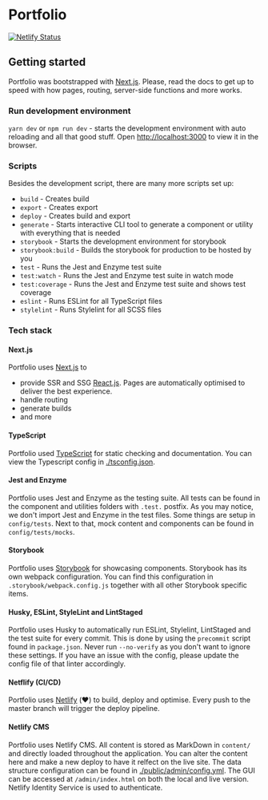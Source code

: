 # Portfolio
[![Netlify Status](https://api.netlify.com/api/v1/badges/9456591a-b20f-4375-a2dd-7590e95f6154/deploy-status)](https://app.netlify.com/sites/davebitter/deploys)

## Getting started
Portfolio was bootstrapped with [Next.js](https://nextjs.org/docs/getting-started). Please, read the docs to get up to speed with how pages, routing, server-side functions and more works.

### Run development environment
`yarn dev` or `npm run dev` - starts the development environment with auto reloading and all that good stuff.
Open [http://localhost:3000](http://localhost:3000) to view it in the browser.

### Scripts
Besides the development script, there are many more scripts set up:

* `build` - Creates build
* `export` - Creates export
* `deploy` - Creates build and export
* `generate` - Starts interactive CLI tool to generate a component or utility with everything that is needed
* `storybook` - Starts the development environment for storybook
* `storybook:build` - Builds the storybook for production to be hosted by you
* `test` - Runs the Jest and Enzyme test suite
* `test:watch` - Runs the Jest and Enzyme test suite in watch mode
* `test:coverage` - Runs the Jest and Enzyme test suite and shows test coverage
* `eslint` - Runs ESLint for all TypeScript files
* `stylelint` - Runs Stylelint for all SCSS files

### Tech stack
#### Next.js
Portfolio uses [Next.js](https://nextjs.org/)  to
* provide SSR and SSG [React.js](https://reactjs.org/). Pages are automatically optimised to deliver the best experience.
* handle routing
* generate builds
* and more

#### TypeScript
Portfolio used [TypeScript](https://www.typescriptlang.org/) for static checking and documentation. You can view the Typescript config in [./tsconfig.json](./tsconfig.json).

#### Jest and Enzyme
Portfolio uses Jest and Enzyme as the testing suite. All tests can be found in the component and utilities folders with `.test.` postfix. As you may notice, we don't import Jest and Enzyme in the test files. Some things are setup in `config/tests`. Next to that, mock content and components can be found in `config/tests/mocks`.

#### Storybook
Portfolio uses [Storybook](https://storybook.js.org/) for showcasing components. Storybook has its own webpack configuration. You can find this configuration in `.storybook/webpack.config.js` together with all other Storybook specific items.

#### Husky, ESLint, StyleLint and LintStaged
Portfolio uses Husky to automatically run ESLint, Stylelint, LintStaged and the test suite for every commit. This is done by using the `precommit` script found in `package.json`. Never run `--no-verify` as you don't want to ignore these settings. If you have an issue with the config, please update the config file of that linter accordingly.

#### Netflify (CI/CD)
Portfolio uses [Netlify](https://www.netlify.com/) (♥️) to build, deploy and optimise. Every push to the master branch will trigger the deploy pipeline.

#### Netlify CMS
Portfolio uses Netlify CMS. All content is stored as MarkDown in `content/` and directly loaded throughout the application. You can alter the content here and make a new deploy to have it relfect on the live site. The data structure configuration can be found in [./public/admin/config.yml](./public/admin/config.yml). The GUI can be accessed at `/admin/index.html` on both the local and live version. Netlify Identity Service is used to authenticate.
